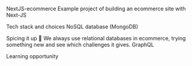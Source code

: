 NextJS-ecommerce
Example project of building an ecommerce site with Next-JS

Tech stack and choices
NoSQL database (MongoDB)

Spicing it up 🤙 We always use relational databases in ecommerce, trying something new and see which challenges it gives.
GraphQL

Learning opportunity
